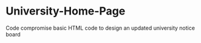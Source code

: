 # University-Home-Page
Code compromise basic HTML code to design an updated university notice board
